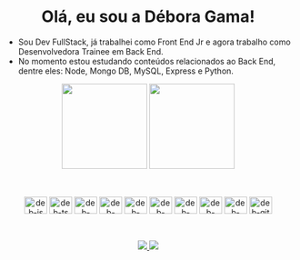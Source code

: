 
## <h1 align="center">Olá, eu sou a Débora Gama!</h1>
- Sou Dev FullStack, já trabalhei como Front End Jr e agora trabalho como Desenvolvedora Trainee em Back End.
- No momento estou estudando conteúdos relacionados ao Back End, dentre eles: Node, Mongo DB, MySQL, Express e Python.

<div align="center">
  <img height="150em" src="https://github-readme-stats.vercel.app/api?username=deb-gama&show_icons=true&theme=gotham&include_all_commits=true&count_private=true"/>
  <img height="150em" src="https://github-readme-stats.vercel.app/api/top-langs?username=deb-gama&layout=compact&langs_count=16&theme=gotham"/>
</div>

##

<div style="display:inline_block" align="center"><br>
  <img align="center" alt="deb-js" height="30" width="40" src="https://cdn.jsdelivr.net/gh/devicons/devicon/icons/javascript/javascript-plain.svg">
  <img align="center" alt="deb-ts" height="30" width="40" src="https://cdn.jsdelivr.net/gh/devicons/devicon/icons/typescript/typescript-plain.svg">
  <img align="center" alt="deb-python" height="30" width="40" src="https://cdn.jsdelivr.net/gh/devicons/devicon/icons/python/python-plain.svg">
  <img align="center" alt="deb-css" height="30" width="40" src="https://cdn.jsdelivr.net/gh/devicons/devicon/icons/css3/css3-plain.svg">
  <img align="center" alt="deb-html" height="30" width="40" src="https://cdn.jsdelivr.net/gh/devicons/devicon/icons/html5/html5-plain.svg">
  <img align="center" alt="deb-react" height="30" width="40" src="https://cdn.jsdelivr.net/gh/devicons/devicon/icons/react/react-original.svg">
  <img align="center" alt="deb-node" height="30" width="40" src="https://cdn.jsdelivr.net/gh/devicons/devicon/icons/nodejs/nodejs-original.svg">
  <img align="center" alt="deb-postgresql" height="30" width="40" src="https://cdn.jsdelivr.net/gh/devicons/devicon/icons/postgresql/postgresql-plain.svg">
  <img align="center" alt="deb-mongo" height="30" width="40" src="https://cdn.jsdelivr.net/gh/devicons/devicon/icons/mongodb/mongodb-plain.svg">
  <img align="center" alt="deb-git" height="30" width="40" src="https://cdn.jsdelivr.net/gh/devicons/devicon/icons/git/git-original.svg">
</div>

## 
<div style="display: inline_block" align="center"><br>
  <a href="mailto:gama.debora1@gmail.com"><img src="https://img.shields.io/badge/Gmail-D14836?style=for-the-badge&logo=gmail&logoColor=white" target="_blank"</a>
    <a href="https://www.linkedin.com/in/d%C3%A9bora-gama/"><img src="https://img.shields.io/badge/LinkedIn-0077B5?style=for-the-badge&logo=linkedin&logoColor=white" target="_blank"</a>
 </div>

<!-- - 👋 Hi, I’m @deb-gama
- 👀 I’m interested in ...
- 🌱 I’m currently learning ...
- 💞️ I’m looking to collaborate on ...
- 📫 How to reach me ... -->

<!---
deb-gama/deb-gama is a ✨ special ✨ repository because its `README.md` (this file) appears on your GitHub profile.
You can click the Preview link to take a look at your changes.
--->
